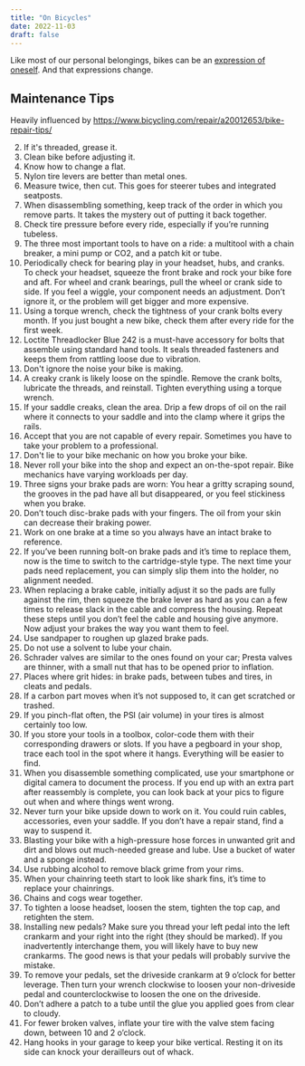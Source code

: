 ```yaml
---
title: "On Bicycles"
date: 2022-11-03
draft: false
---
```

Like most of our personal belongings,
bikes can be an [expression of oneself](/communication).
And that expressions change.

## Maintenance Tips

Heavily influenced by https://www.bicycling.com/repair/a20012653/bike-repair-tips/

2. If it's threaded, grease it.
3. Clean bike before adjusting it.
4. Know how to change a flat.
5. Nylon tire levers are better than metal ones.
6. Measure twice, then cut. This goes for steerer tubes and integrated
   seatposts.
7. When disassembling something, keep track of the order in which you
   remove parts. It takes the mystery out of putting it back together.
8. Check tire pressure before every ride, especially if you’re running
   tubeless.
9. The three most important tools to have on a ride: a multitool with a
   chain breaker, a mini pump or CO2, and a patch kit or tube.
10. Periodically check for bearing play in your headset, hubs, and
    cranks. To check your headset, squeeze the front brake and rock your
    bike fore and aft. For wheel and crank bearings, pull the wheel or
    crank side to side. If you feel a wiggle, your component needs an
    adjustment. Don’t ignore it, or the problem will get bigger and more
    expensive.
12. Using a torque wrench, check the tightness of your crank bolts every
    month. If you just bought a new bike, check them after every ride
    for the first week.
13. Loctite Threadlocker­ Blue 242 is a must-have­ accessory for bolts
    that assemble using standard hand tools. It seals threaded fasteners
    and keeps them from rattling loose due to vibration.
14. Don't ignore the noise your bike is making.
15. A creaky crank is likely loose on the spindle. Remove the crank
    bolts, lubricate the threads, and reinstall. Tighten everything
    using a torque wrench.
16. If your saddle creaks, clean the area. Drip a few drops of oil on
    the rail where it connects to your saddle and into the clamp where
    it grips the rails.
1. Accept that you are not capable of every repair. Sometimes you have
   to take your problem to a professional.
1. Don't lie to your bike mechanic on how you broke your bike.
2. Never roll your bike into the shop and expect an on-the-spot repair.
   Bike mechanics have varying workloads per day.
1. Three signs your brake pads are worn: You hear a gritty scraping
   sound, the grooves in the pad have all but disappeared, or you feel
   stickiness when you brake.
2. Don’t touch disc-brake pads with your fingers. The oil from your skin
   can decrease their braking power.
3. Work on one brake at a time so you always have an intact brake to
   reference.
4. If you’ve been running bolt-on brake pads and it’s time to replace
   them, now is the time to switch to the cartridge-style type. The next
   time your pads need replacement, you can simply slip them into the
   holder, no alignment needed.
5. When replacing a brake cable, initially adjust it so the pads are
   fully against the rim, then squeeze the brake lever as hard as you
   can a few times to release slack in the cable and compress the
   housing. Repeat these steps until you don’t feel the cable and
   housing give anymore. Now adjust your brakes the way you want them to
   feel.
6. Use sandpaper to roughen up glazed brake pads.
7. Do not use a solvent to lube your chain.
8. Schrader valves are similar to the ones found on your car; Presta
   valves are thinner, with a small nut that has to be opened prior to
   inflation.
9. Places where grit hides: in brake pads, between tubes and tires, in
   cleats and pedals.
10. If a carbon part moves when it’s not supposed to, it can get
    scratched or trashed.
11. If you pinch-flat often, the PSI (air volume) in your tires is
    almost certainly too low.
12. If you store your tools in a toolbox, color-code them with their
    corresponding drawers or slots. If you have a pegboard in your shop,
    trace each tool in the spot where it hangs. Everything will be
    easier to find.
13. When you disassemble something complicated, use your smartphone or
    digital camera to document the process. If you end up with an extra
    part after reassembly is complete, you can look back at your pics to
    figure out when and where things went wrong.
14. Never turn your bike upside down to work on it. You could ruin
    cables, accessories, even your saddle. If you don’t have a repair
    stand, find a way to suspend it.
15. Blasting your bike with a high-pressure hose forces in unwanted grit
    and dirt and blows out much-needed grease and lube. Use a bucket of
    water and a sponge instead.
16. Use rubbing alcohol to remove black grime from your rims.
17. When your chainring teeth start to look like shark fins, it’s time
    to replace your chainrings.
18. Chains and cogs wear together.
19. To tighten a loose headset, loosen the stem, tighten the top cap,
    and retighten the stem.
20. Installing new pedals? Make sure you thread your left pedal into the
    left crankarm and your right into the right (they should be marked).
    If you inadvertently interchange them, you will likely have to buy
    new crankarms. The good news is that your pedals will probably
    survive the mistake.
21. To remove your pedals, set the driveside crankarm at 9 o’clock for
    better leverage. Then turn your wrench clockwise to loosen your
    non-driveside pedal and counterclockwise to loosen the one on the
    driveside.
22. Don’t adhere a patch to a tube until the glue you applied goes from
    clear to cloudy.
23. For fewer broken valves, inflate your tire with the valve stem
    facing down, between 10 and 2 o’clock.
24. Hang hooks in your garage to keep your bike ­vertical. Resting it on
    its side can knock your derailleurs out of whack.
